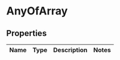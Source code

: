 

# AnyOfArray


## Properties

| Name | Type | Description | Notes |
|------------ | ------------- | ------------- | -------------|



